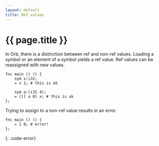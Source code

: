 ```yaml
---
layout: default
title: Ref values
---
```

# {{ page.title }}

In Orb, there is a distinction between ref and non-ref values. Loading a symbol or an element of a symbol yields a ref value. Ref values can be reassigned with new values.

```
fnc main () () {
    sym x:i32;
    = x 1; # this is ok

    sym a:(i32 4);
    = ([] a 0) x; # this is ok
};
```

Trying to assign to a non-ref value results in an error.

```
fnc main () () {
    = 1 0; # error!
};
```
{: .code-error}
